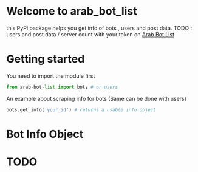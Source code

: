 # Welcome to arab_bot_list
 this PyPi package helps you get info of bots , users and post data.
 TODO : users and post data
 / server count with your token on [Arab Bot List](https://arabbotlist.tk)
# Getting started
You need to import the module first
```py
from arab-bot-list import bots # or users 
```
An example about scraping info for bots (Same can be done with users)
```py
bots.get_info('your_id') # returns a usable info object
```
# Bot Info Object
# TODO
